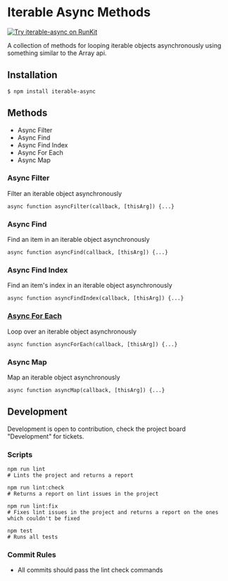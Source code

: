 # Iterable Async Methods 
[![Try iterable-async on RunKit](https://badge.runkitcdn.com/iterable-async.svg)](https://npm.runkit.com/iterable-async)

A collection of methods for looping iterable objects asynchronously using something similar to the Array api.

## Installation

```
$ npm install iterable-async
```

## Methods

* Async Filter
* Async Find
* Async Find Index
* Async For Each
* Async Map

### Async Filter 

Filter an iterable object asynchronously
```
async function asyncFilter(callback, [thisArg]) {...}
```

### Async Find

Find an item in an iterable object asynchronously
```
async function asyncFind(callback, [thisArg]) {...}
```

### Async Find Index

Find an item's index in an iterable object asynchronously
```
async function asyncFindIndex(callback, [thisArg]) {...}
```

### [Async For Each](https://github.com/Sykander/iterable-async/wiki/Async-For-Each)

Loop over an iterable object asynchronously
```
async function asyncForEach(callback, [thisArg]) {...}
```

### Async Map

Map an iterable object asynchronously
```
async function asyncMap(callback, [thisArg]) {...}
```


## Development

Development is open to contribution, check the project board "Development" for tickets.

### Scripts

```
npm run lint
# Lints the project and returns a report

npm run lint:check
# Returns a report on lint issues in the project

npm run lint:fix
# Fixes lint issues in the project and returns a report on the ones which couldn't be fixed

npm test
# Runs all tests
```

### Commit Rules

* All commits should pass the lint check commands